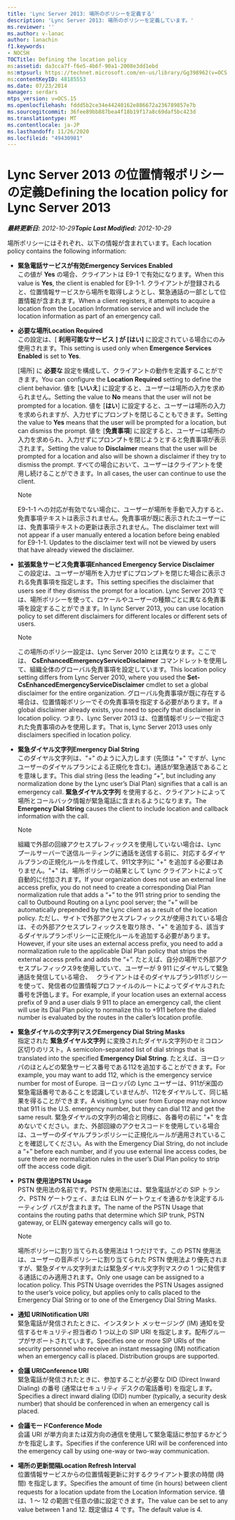 ```yaml
---
title: 'Lync Server 2013: 場所のポリシーを定義する'
description: 'Lync Server 2013: 場所のポリシーを定義しています。'
ms.reviewer: ''
ms.author: v-lanac
author: lanachin
f1.keywords:
- NOCSH
TOCTitle: Defining the location policy
ms:assetid: da3cca7f-f6e5-4b6f-90a1-2008e3dd1ebd
ms:mtpsurl: https://technet.microsoft.com/en-us/library/Gg398962(v=OCS.15)
ms:contentKeyID: 48185553
ms.date: 07/23/2014
manager: serdars
mtps_version: v=OCS.15
ms.openlocfilehash: fddd5b2ce34e44240162e886672a236789857e7b
ms.sourcegitcommit: 36fee89bb887bea4f18b19f17a8c69daf5bc423d
ms.translationtype: MT
ms.contentlocale: ja-JP
ms.lasthandoff: 11/26/2020
ms.locfileid: "49430981"
---
```

# <a name="defining-the-location-policy-for-lync-server-2013"></a><span data-ttu-id="55ff2-103">Lync Server 2013 の位置情報ポリシーの定義</span><span class="sxs-lookup"><span data-stu-id="55ff2-103">Defining the location policy for Lync Server 2013</span></span>

<div data-xmlns="http://www.w3.org/1999/xhtml">

<div class="topic" data-xmlns="http://www.w3.org/1999/xhtml" data-msxsl="urn:schemas-microsoft-com:xslt" data-cs="https://msdn.microsoft.com/">

<div data-asp="https://msdn2.microsoft.com/asp">



</div>

<div id="mainSection">

<div id="mainBody"><span data-ttu-id="55ff2-104">

<span> </span></span><span class="sxs-lookup"><span data-stu-id="55ff2-104">

<span> </span></span></span>

<span data-ttu-id="55ff2-105">_**最終更新日:** 2012-10-29_</span><span class="sxs-lookup"><span data-stu-id="55ff2-105">_**Topic Last Modified:** 2012-10-29_</span></span>

<span data-ttu-id="55ff2-106">場所ポリシーにはそれぞれ、以下の情報が含まれています。</span><span class="sxs-lookup"><span data-stu-id="55ff2-106">Each location policy contains the following information:</span></span>

  - <span data-ttu-id="55ff2-107">**緊急電話サービスが有効**</span><span class="sxs-lookup"><span data-stu-id="55ff2-107">**Emergency Services Enabled**</span></span>  
    <span data-ttu-id="55ff2-108">この値が **Yes** の場合、クライアントは E9-1 で有効になります。</span><span class="sxs-lookup"><span data-stu-id="55ff2-108">When this value is **Yes**, the client is enabled for E9-1-1.</span></span> <span data-ttu-id="55ff2-109">クライアントが登録されると、位置情報サービスから場所を取得しようとし、緊急通話の一部として位置情報が含まれます。</span><span class="sxs-lookup"><span data-stu-id="55ff2-109">When a client registers, it attempts to acquire a location from the Location Information service and will include the location information as part of an emergency call.</span></span>

<!-- end list -->

  - <span data-ttu-id="55ff2-110">**必要な場所**</span><span class="sxs-lookup"><span data-stu-id="55ff2-110">**Location Required**</span></span>  
    <span data-ttu-id="55ff2-111">この設定は、[ **利用可能なサービス** **] が [はい]** に設定されている場合にのみ使用されます。</span><span class="sxs-lookup"><span data-stu-id="55ff2-111">This setting is used only when **Emergence Services Enabled** is set to **Yes**.</span></span>
    
    <span data-ttu-id="55ff2-112">[場所] に **必要な** 設定を構成して、クライアントの動作を定義することができます。</span><span class="sxs-lookup"><span data-stu-id="55ff2-112">You can configure the **Location Required** setting to define the client behavior.</span></span> <span data-ttu-id="55ff2-113">値を [**いいえ**] に設定すると、ユーザーは場所の入力を求められません。</span><span class="sxs-lookup"><span data-stu-id="55ff2-113">Setting the value to **No** means that the user will not be prompted for a location.</span></span> <span data-ttu-id="55ff2-114">値を [**はい**] に設定すると、ユーザーは場所の入力を求められますが、入力せずにプロンプトを閉じることもできます。</span><span class="sxs-lookup"><span data-stu-id="55ff2-114">Setting the value to **Yes** means that the user will be prompted for a location, but can dismiss the prompt.</span></span> <span data-ttu-id="55ff2-115">値を [**免責事項**] に設定すると、ユーザーは場所の入力を求められ、入力せずにプロンプトを閉じようとすると免責事項が表示されます。</span><span class="sxs-lookup"><span data-stu-id="55ff2-115">Setting the value to **Disclaimer** means that the user will be prompted for a location and also will be shown a disclaimer if they try to dismiss the prompt.</span></span> <span data-ttu-id="55ff2-116">すべての場合において、ユーザーはクライアントを使用し続けることができます。</span><span class="sxs-lookup"><span data-stu-id="55ff2-116">In all cases, the user can continue to use the client.</span></span>
    
    <div>
    

    > [!NOTE]  
    > <span data-ttu-id="55ff2-p103">E9-1-1 への対応が有効でない場合に、ユーザーが場所を手動で入力すると、免責事項テキストは表示されません。免責事項が既に表示されたユーザーには、免責事項テキストの更新は表示されません。</span><span class="sxs-lookup"><span data-stu-id="55ff2-p103">The disclaimer text will not appear if a user manually entered a location before being enabled for E9-1-1. Updates to the disclaimer text will not be viewed by users that have already viewed the disclaimer.</span></span>

    
    </div>

<!-- end list -->

  - <span data-ttu-id="55ff2-119">**拡張緊急サービス免責事項**</span><span class="sxs-lookup"><span data-stu-id="55ff2-119">**Enhanced Emergency Service Disclaimer**</span></span>  
    <span data-ttu-id="55ff2-120">この設定は、ユーザーが場所を入力せずにプロンプトを閉じた場合に表示される免責事項を指定します。</span><span class="sxs-lookup"><span data-stu-id="55ff2-120">This setting specifies the disclaimer that users see if they dismiss the prompt for a location.</span></span> <span data-ttu-id="55ff2-121">Lync Server 2013 では、場所ポリシーを使って、ロケールやユーザーの種類ごとに異なる免責事項を設定することができます。</span><span class="sxs-lookup"><span data-stu-id="55ff2-121">In Lync Server 2013, you can use location policy to set different disclaimers for different locales or different sets of users.</span></span>
    
    <div>
    

    > [!NOTE]  
    > <span data-ttu-id="55ff2-122">この場所のポリシー設定は、Lync Server 2010 とは異なります。ここでは、 <STRONG>CsEnhancedEmergencyServiceDisclaimer</STRONG> コマンドレットを使用して、組織全体のグローバル免責事項を設定しています。</span><span class="sxs-lookup"><span data-stu-id="55ff2-122">This location policy setting differs from Lync Server 2010, where you used the <STRONG>Set-CsEnhancedEmergencyServiceDisclaimer</STRONG> cmdlet to set a global disclaimer for the entire organization.</span></span> <span data-ttu-id="55ff2-123">グローバル免責事項が既に存在する場合は、位置情報ポリシーでその免責事項を指定する必要があります。</span><span class="sxs-lookup"><span data-stu-id="55ff2-123">If a global disclaimer already exists, you need to specify that disclaimer in location policy.</span></span> <span data-ttu-id="55ff2-124">つまり、Lync Server 2013 は、位置情報ポリシーで指定された免責事項のみを使用します。</span><span class="sxs-lookup"><span data-stu-id="55ff2-124">That is, Lync Server 2013 uses only disclaimers specified in location policy.</span></span>

    
    </div>

<!-- end list -->

  - <span data-ttu-id="55ff2-125">**緊急ダイヤル文字列**</span><span class="sxs-lookup"><span data-stu-id="55ff2-125">**Emergency Dial String**</span></span>  
    <span data-ttu-id="55ff2-126">このダイヤル文字列は、"+" のように入力します (先頭は "+" ですが、Lync ユーザーのダイヤルプランによる正規化を含む)。通話が緊急通話であることを意味します。</span><span class="sxs-lookup"><span data-stu-id="55ff2-126">This dial string (less the leading “+”, but including any normalization done by the Lync user’s Dial Plan) signifies that a call is an emergency call.</span></span> <span data-ttu-id="55ff2-127">**緊急ダイヤル文字列** を使用すると、クライアントによって場所とコールバック情報が緊急電話に含まれるようになります。</span><span class="sxs-lookup"><span data-stu-id="55ff2-127">The **Emergency Dial String** causes the client to include location and callback information with the call.</span></span>
    
    <div>
    

    > [!NOTE]  
    > <span data-ttu-id="55ff2-128">組織で外部の回線アクセスプレフィックスを使用していない場合は、Lync プールサーバーで送信ルーティングに通話を送信する前に、対応するダイヤルプランの正規化ルールを作成して、911文字列に "+" を追加する必要はありません。"+" は、場所ポリシーの結果として Lync クライアントによって自動的に付加されます。</span><span class="sxs-lookup"><span data-stu-id="55ff2-128">If your organization does not use an external line access prefix, you do not need to create a corresponding Dial Plan normalization rule that adds a “+” to the 911 string prior to sending the call to Outbound Routing on a Lync pool server; the “+” will be automatically prepended by the Lync client as a result of the location policy.</span></span> <span data-ttu-id="55ff2-129">ただし、サイトで外部アクセスプレフィックスが使用されている場合は、その外部アクセスプレフィックスを取り除き、"+" を追加する、該当するダイヤルプランポリシーに正規化ルールを追加する必要があります。</span><span class="sxs-lookup"><span data-stu-id="55ff2-129">However, if your site uses an external access prefix, you need to add a normalization rule to the applicable Dial Plan policy that strips the external access prefix and adds the “+”.</span></span> <span data-ttu-id="55ff2-130">たとえば、自分の場所で外部アクセスプレフィックス9を使用していて、ユーザーが 9 911 にダイヤルして緊急通話を発信している場合、 &nbsp; クライアントはそのダイヤルプラン911ポリシーを使って、発信者の位置情報プロファイルのルートによってダイヤルされた番号を評価します。</span><span class="sxs-lookup"><span data-stu-id="55ff2-130">For example, if your location uses an external access prefix of 9 and a user dials 9&nbsp;911 to place an emergency call, the client will use its Dial Plan policy to normalize this to +911 before the dialed number is evaluated by the routes in the caller’s location profile.</span></span>

    
    </div>

<!-- end list -->

  - <span data-ttu-id="55ff2-131">**緊急ダイヤルの文字列マスク**</span><span class="sxs-lookup"><span data-stu-id="55ff2-131">**Emergency Dial String Masks**</span></span>  
    <span data-ttu-id="55ff2-132">指定された **緊急ダイヤル文字列** に変換されたダイヤル文字列のセミコロン区切りのリスト。</span><span class="sxs-lookup"><span data-stu-id="55ff2-132">A semicolon-separated list of dial strings that is translated into the specified **Emergency Dial String**.</span></span> <span data-ttu-id="55ff2-133">たとえば、ヨーロッパのほとんどの緊急サービス番号である112を追加することができます。</span><span class="sxs-lookup"><span data-stu-id="55ff2-133">For example, you may want to add 112, which is the emergency service number for most of Europe.</span></span> <span data-ttu-id="55ff2-134">ヨーロッパの Lync ユーザーは、911が米国の緊急電話番号であることを認識していませんが、112をダイヤルして、同じ結果を得ることができます。</span><span class="sxs-lookup"><span data-stu-id="55ff2-134">A visiting Lync user from Europe may not know that 911 is the U.S. emergency number, but they can dial 112 and get the same result.</span></span> <span data-ttu-id="55ff2-135">緊急ダイヤルの文字列の場合と同様に、各番号の前に "+" を含めないでください。また、外部回線のアクセスコードを使用している場合は、ユーザーのダイヤルプランポリシーに正規化ルールが適用されていることを確認してください。</span><span class="sxs-lookup"><span data-stu-id="55ff2-135">As with the Emergency Dial String, do not include a “+” before each number, and if you use external line access codes, be sure there are normalization rules in the user’s Dial Plan policy to strip off the access code digit.</span></span>

<!-- end list -->

  - <span data-ttu-id="55ff2-136">**PSTN 使用法**</span><span class="sxs-lookup"><span data-stu-id="55ff2-136">**PSTN Usage**</span></span>  
    <span data-ttu-id="55ff2-137">PSTN 使用法の名前です。PSTN 使用法には、緊急電話がどの SIP トランク、PSTN ゲートウェイ、または ELIN ゲートウェイを通るかを決定するルーティング パスが含まれます。</span><span class="sxs-lookup"><span data-stu-id="55ff2-137">The name of the PSTN Usage that contains the routing paths that determine which SIP trunk, PSTN gateway, or ELIN gateway emergency calls will go to.</span></span>
    
    <div>
    

    > [!NOTE]  
    > <span data-ttu-id="55ff2-p109">場所ポリシーに割り当てられる使用法は 1 つだけです。この PSTN 使用法は、ユーザーの音声ポリシーに割り当てられた PSTN 使用法より優先されますが、緊急ダイヤル文字列または緊急ダイヤル文字列マスクの 1 つに発信する通話にのみ適用されます。</span><span class="sxs-lookup"><span data-stu-id="55ff2-p109">Only one usage can be assigned to a location policy. This PSTN Usage overrides the PSTN Usages assigned to the user’s voice policy, but applies only to calls placed to the Emergency Dial String or to one of the Emergency Dial String Masks.</span></span>

    
    </div>

<!-- end list -->

  - <span data-ttu-id="55ff2-140">**通知 URI**</span><span class="sxs-lookup"><span data-stu-id="55ff2-140">**Notification URI**</span></span>  
    <span data-ttu-id="55ff2-p110">緊急電話が発信されたときに、インスタント メッセージング (IM) 通知を受信するセキュリティ担当者の 1 つ以上の SIP URI を指定します。配布グループがサポートされています。</span><span class="sxs-lookup"><span data-stu-id="55ff2-p110">Specifies one or more SIP URIs of the security personnel who receive an instant messaging (IM) notification when an emergency call is placed. Distribution groups are supported.</span></span>

<!-- end list -->

  - <span data-ttu-id="55ff2-143">**会議 URI**</span><span class="sxs-lookup"><span data-stu-id="55ff2-143">**Conference URI**</span></span>  
    <span data-ttu-id="55ff2-144">緊急電話が発信されたときに、参加することが必要な DID (Direct Inward Dialing) の番号 (通常はセキュリティ デスクの電話番号) を指定します。</span><span class="sxs-lookup"><span data-stu-id="55ff2-144">Specifies a direct inward dialing (DID) number (typically, a security desk number) that should be conferenced in when an emergency call is placed.</span></span>

<!-- end list -->

  - <span data-ttu-id="55ff2-145">**会議モード**</span><span class="sxs-lookup"><span data-stu-id="55ff2-145">**Conference Mode**</span></span>  
    <span data-ttu-id="55ff2-146">会議 URI が単方向または双方向の通信を使用して緊急電話に参加するかどうかを指定します。</span><span class="sxs-lookup"><span data-stu-id="55ff2-146">Specifies if the conference URI will be conferenced into the emergency call by using one-way or two-way communication.</span></span>

<!-- end list -->

  - <span data-ttu-id="55ff2-147">**場所の更新間隔**</span><span class="sxs-lookup"><span data-stu-id="55ff2-147">**Location Refresh Interval**</span></span>  
    <span data-ttu-id="55ff2-148">位置情報サービスからの位置情報更新に対するクライアント要求の時間 (時間) を指定します。</span><span class="sxs-lookup"><span data-stu-id="55ff2-148">Specifies the amount of time (in hours) between client requests for a location update from the Location Information service.</span></span> <span data-ttu-id="55ff2-149">値は、1 ～ 12 の範囲で任意の値に設定できます。</span><span class="sxs-lookup"><span data-stu-id="55ff2-149">The value can be set to any value between 1 and 12.</span></span> <span data-ttu-id="55ff2-150">既定値は 4 です。</span><span class="sxs-lookup"><span data-stu-id="55ff2-150">The default value is 4.</span></span>

<span data-ttu-id="55ff2-151"></div>

<span> </span>

</div>

</div>

</span><span class="sxs-lookup"><span data-stu-id="55ff2-151"></div>

<span> </span>

</div>

</div>

</span></span></div>

